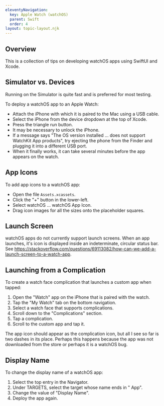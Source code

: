 ```yaml
---
eleventyNavigation:
  key: Apple Watch (watchOS)
  parent: Swift
  order: 4
layout: topic-layout.njk
---
```


## Overview

This is a collection of tips on developing watchOS apps
using SwiftUI and Xcode.

## Simulator vs. Devices

Running on the Simulator is quite fast and is preferred for most testing.

To deploy a watchOS app to an Apple Watch:

- Attach the iPhone with which it is paired to the Mac using a USB cable.
- Select the iPhone from the device dropdown at the top of Xcode.
- Press the triangle run button.
- It may be necessary to unlock the iPhone.
- If a message says "The OS version installed ... does not support
  WatchKit App products", try ejecting the phone from the Finder
  and plugging it into a different USB port.
- When it finally works, it can take several minutes
  before the app appears on the watch.

## App Icons

To add app icons to a watchOS app:

- Open the file `Assets.xcassets`.
- Click the "+" button in the lower-left.
- Select watchOS ... watchOS App Icon.
- Drag icon images for all the sizes onto the placeholder squares.

## Launch Screen

watchOS apps do not currently support launch screens.
When an app launches, it's icon is displayed inside an
indeterminate, circular status bar. See
<https://stackoverflow.com/questions/69113082/how-can-we-add-a-launch-screen-to-a-watch-app>.

## Launching from a Complication

To create a watch face complication that launches a custom app when tapped:

1. Open the "Watch" app on the iPhone that is paired with the watch.
1. Tap the "My Watch" tab on the bottom navigation.
1. Select a watch face that supports complications.
1. Scroll down to the "Complications" section.
1. Tap a complication.
1. Scroll to the custom app and tap it.

The app icon should appear as the complication icon,
but all I see so far is two dashes in its place.
Perhaps this happens because the app was not downloaded from the store
or perhaps it is a watchOS bug.

## Display Name

To change the display name of a watchOS app:

1. Select the top entry in the Navigator.
1. Under TARGETS, select the target whose name ends in " App".
1. Change the value of "Display Name".
1. Deploy the app again.
